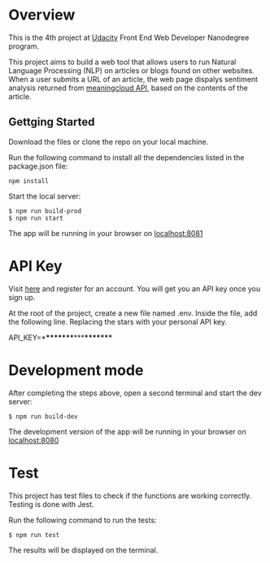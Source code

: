 # Overview

This is the 4th project at [Udacity](https://www.udacity.com/course/front-end-web-developer-nanodegree--nd0011) Front End Web Developer Nanodegree program.

This project aims to build a web tool that allows users to run Natural Language Processing (NLP) on articles or blogs found on other websites. When a user submits a URL of an article, the web page dispalys sentiment analysis returned from [meaningcloud API](https://www.meaningcloud.com/products/sentiment-analysis), based on the contents of the article.

## Gettging Started

Download the files or clone the repo on your local machine.

Run the following command to install all the dependencies listed in the package.json file:

```
npm install
```

Start the local server:

```
$ npm run build-prod
$ npm run start
```

The app will be running in your browser on [localhost:8081](localhost:8081)

# API Key

Visit [here](https://www.meaningcloud.com/developer/) and register for an account. You will get you an API key once you sign up.

At the root of the project, create a new file named .env.
Inside the file, add the following line. Replacing the stars with your personal API key.

API_KEY=\***\*\*\*\*\*\*\***\*\*\***\*\*\*\*\*\*\***

# Development mode

After completing the steps above, open a second terminal and start the dev server:

```
$ npm run build-dev
```

The development version of the app will be running in your browser on [localhost:8080](localhost:8080)

# Test

This project has test files to check if the functions are working correctly. Testing is done with Jest.

Run the following command to run the tests:

```
$ npm run test
```

The results will be displayed on the terminal.
